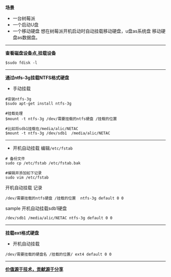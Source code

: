 **场景**
- 一台树莓派
- 一个启动U盘
- 一个移动硬盘
想在树莓派开机启动时自动挂载移动硬盘，u盘as系统盘 移动硬盘as数据盘。
___

**查看磁盘设备点,挂载设备**
~~~~
$sudo fdisk -l
~~~~
___


**通过ntfs-3g挂载NTFS格式硬盘**
- 手动挂载

~~~
#安装ntfs-3g
$sudo apt-get install ntfs-3g

#挂载处理
$mount -t ntfs-3g /dev/需要挂载的ntfs硬盘 /挂载的位置

#比如将sdb1挂载在/media/alic/NETAC
$mount -t ntfs-3g /dev/sdb1  /media/alic/NETAC
~~~
___

- 开机自动挂载
编辑`/etc/fstab`

~~~
# 备份文件
sudo cp /etc/fstab /etc/fstab.bak

#编辑并添加如下记录
sudo vim /etc/fstab
~~~
开机自动挂载 记录
~~~
/dev/需要挂载的ntfs硬盘 /挂载的位置  ntfs-3g default 0 0 
~~~
sample 开机自动挂载sdb1硬盘
~~~
/dev/sdb1 /media/alic/NETAC ntfs-3g default 0 0 
~~~
___

**挂载ext格式硬盘**
- 开机自动挂载
~~~
/dev/需要挂载的硬盘名 /挂载的位置/ ext4 default 0 0
~~~
___
**[价值源于技术，贡献源于分享](https://github.com/alicfeng)**
